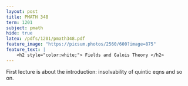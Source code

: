 ```yaml
---
layout: post
title: PMATH 348
term: 1201
subject: pmath
hide: true
latex: /pdfs/1201/pmath348.pdf
feature_image: "https://picsum.photos/2560/600?image=875"
feature_text: |
    <h2 style="color:white;"> Fields and Galois Theory </h2>
---
```


First lecture is about the introduction: insolvability of quintic eqns and so on.


